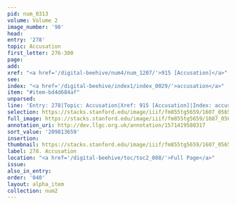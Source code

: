 ```yaml
---
pid: num_0313
volume: Volume 2
image_number: '98'
head:
entry: '278'
topic: Accusation
first_letter: 276-300
page:
add:
xref: "<a href='/digital-beehive/num4/num_1207/'>915 [Accusation]</a>"
see:
index: "<a href='/digital-beehive/index1/index_0029/'>accusation</a>"
item: "#item-bd4d684af"
unparsed:
line: 'Entry: 278|Topic: Accusation|Xref: 915 [Accusation]|Index: accusation|#item-bd4d684af'
selection: https://stacks.stanford.edu/image/iiif/fm855tg5659/1607_0565/825,3659,2968,744/full/0/default.jpg
full_image: https://stacks.stanford.edu/image/iiif/fm855tg5659/1607_0565/full/full/0/default.jpg
annotation_uri: http://dev.llgc.org.uk/annotation/1571419580317
sort_value: '209813659'
insertion:
thumbnail: https://stacks.stanford.edu/image/iiif/fm855tg5659/1607_0565/825,3659,600,180/250,/0/default.jpg
label: 278. Accusation
location: "<a href='/digital-beehive/toc/toc2_088/'>Full Page</a>"
issue:
also_in_entry:
order: '040'
layout: alpha_item
collection: num2
---
```

